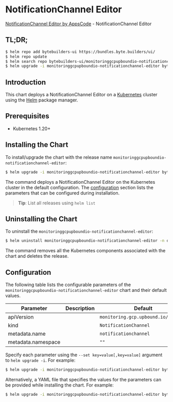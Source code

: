 # NotificationChannel Editor

[NotificationChannel Editor by AppsCode](https://byte.builders) - NotificationChannel Editor

## TL;DR;

```bash
$ helm repo add bytebuilders-ui https://bundles.byte.builders/ui/
$ helm repo update
$ helm search repo bytebuilders-ui/monitoringgcpupboundio-notificationchannel-editor --version=v0.4.18
$ helm upgrade -i monitoringgcpupboundio-notificationchannel-editor bytebuilders-ui/monitoringgcpupboundio-notificationchannel-editor -n default --create-namespace --version=v0.4.18
```

## Introduction

This chart deploys a NotificationChannel Editor on a [Kubernetes](http://kubernetes.io) cluster using the [Helm](https://helm.sh) package manager.

## Prerequisites

- Kubernetes 1.20+

## Installing the Chart

To install/upgrade the chart with the release name `monitoringgcpupboundio-notificationchannel-editor`:

```bash
$ helm upgrade -i monitoringgcpupboundio-notificationchannel-editor bytebuilders-ui/monitoringgcpupboundio-notificationchannel-editor -n default --create-namespace --version=v0.4.18
```

The command deploys a NotificationChannel Editor on the Kubernetes cluster in the default configuration. The [configuration](#configuration) section lists the parameters that can be configured during installation.

> **Tip**: List all releases using `helm list`

## Uninstalling the Chart

To uninstall the `monitoringgcpupboundio-notificationchannel-editor`:

```bash
$ helm uninstall monitoringgcpupboundio-notificationchannel-editor -n default
```

The command removes all the Kubernetes components associated with the chart and deletes the release.

## Configuration

The following table lists the configurable parameters of the `monitoringgcpupboundio-notificationchannel-editor` chart and their default values.

|     Parameter      | Description |                    Default                     |
|--------------------|-------------|------------------------------------------------|
| apiVersion         |             | <code>monitoring.gcp.upbound.io/v1beta1</code> |
| kind               |             | <code>NotificationChannel</code>               |
| metadata.name      |             | <code>notificationchannel</code>               |
| metadata.namespace |             | <code>""</code>                                |


Specify each parameter using the `--set key=value[,key=value]` argument to `helm upgrade -i`. For example:

```bash
$ helm upgrade -i monitoringgcpupboundio-notificationchannel-editor bytebuilders-ui/monitoringgcpupboundio-notificationchannel-editor -n default --create-namespace --version=v0.4.18 --set apiVersion=monitoring.gcp.upbound.io/v1beta1
```

Alternatively, a YAML file that specifies the values for the parameters can be provided while
installing the chart. For example:

```bash
$ helm upgrade -i monitoringgcpupboundio-notificationchannel-editor bytebuilders-ui/monitoringgcpupboundio-notificationchannel-editor -n default --create-namespace --version=v0.4.18 --values values.yaml
```
